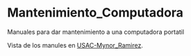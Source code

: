 # Mantenimiento_Computadora
Manuales para dar mantenimiento a una computadora portatil

Vista de los manules en [USAC-Mynor_Ramirez](https://myantoniob.github.io/Mantenimiento_Computadora/).
